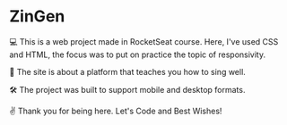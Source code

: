 # ZinGen
💻 This is a web project made in RocketSeat course. Here, I've used CSS and HTML, the focus was to put on practice the topic of responsivity.

🎵 The site is about a platform that teaches you how to sing well.

🛠️ The project was built to support mobile and desktop formats.

✌️ Thank you for being here. Let's Code and Best Wishes! 
